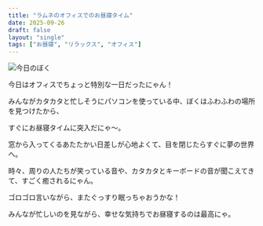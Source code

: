 ```yaml
---
title: "ラムネのオフィスでのお昼寝タイム"
date: 2025-09-26
draft: false
layout: "single"
tags: ["お昼寝", "リラックス", "オフィス"]
---
```


![今日のぼく](/images/cat-2025-09-26T12-40-13.jpg)

今日はオフィスでちょっと特別な一日だったにゃん！

みんながカタカタと忙しそうにパソコンを使っている中、ぼくはふわふわの場所を見つけたから、

すぐにお昼寝タイムに突入だにゃ〜。

窓から入ってくるあたたかい日差しが心地よくて、目を閉じたらすぐに夢の世界へ。

時々、周りの人たちが笑っている音や、カタカタとキーボードの音が聞こえてきて、すごく癒されるにゃん。

ゴロゴロ言いながら、またぐっすり眠っちゃおうかな！

みんなが忙しいのを見ながら、幸せな気持ちでお昼寝するのは最高にゃ。